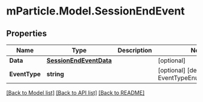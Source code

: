 # mParticle.Model.SessionEndEvent
## Properties

Name | Type | Description | Notes
------------ | ------------- | ------------- | -------------
**Data** | [**SessionEndEventData**](SessionEndEventData.md) |  | [optional] 
**EventType** | **string** |  | [optional] [default to EventTypeEnum.Sessionend]

[[Back to Model list]](../README.md#documentation-for-models) [[Back to API list]](../README.md#documentation-for-api-endpoints) [[Back to README]](../README.md)

